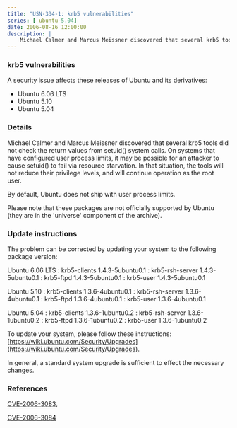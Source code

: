 ```yaml
---
title: "USN-334-1: krb5 vulnerabilities"
series: [ ubuntu-5.04]
date: 2006-08-16 12:00:00
description: |
    Michael Calmer and Marcus Meissner discovered that several krb5 tools  did not check the return values from setuid() system calls.  On systems  that have configured user process limits, it may be possible for an  attacker to cause setuid() to fail via resource starvation.  In that  situation, the tools will not reduce their privilege levels, and will  continue operation as the root user.
--- 
```

 
### krb5 vulnerabilities

A security issue affects these releases of Ubuntu and its derivatives:

* Ubuntu 6.06 LTS
* Ubuntu 5.10
* Ubuntu 5.04

### Details

Michael Calmer and Marcus Meissner discovered that several krb5 tools did not check the return values from setuid() system calls. On systems that have configured user process limits, it may be possible for an attacker to cause setuid() to fail via resource starvation. In that situation, the tools will not reduce their privilege levels, and will continue operation as the root user.

By default, Ubuntu does not ship with user process limits.

Please note that these packages are not officially supported by Ubuntu (they are in the &#39;universe&#39; component of the archive).

### Update instructions

The problem can be corrected by updating your system to the following package version:

Ubuntu 6.06 LTS
 : krb5-clients <span>1.4.3-5ubuntu0.1</span>
 : krb5-rsh-server <span>1.4.3-5ubuntu0.1</span>
 : krb5-ftpd <span>1.4.3-5ubuntu0.1</span>
 : krb5-user <span>1.4.3-5ubuntu0.1</span>

Ubuntu 5.10
 : krb5-clients <span>1.3.6-4ubuntu0.1</span>
 : krb5-rsh-server <span>1.3.6-4ubuntu0.1</span>
 : krb5-ftpd <span>1.3.6-4ubuntu0.1</span>
 : krb5-user <span>1.3.6-4ubuntu0.1</span>

Ubuntu 5.04
 : krb5-clients <span>1.3.6-1ubuntu0.2</span>
 : krb5-rsh-server <span>1.3.6-1ubuntu0.2</span>
 : krb5-ftpd <span>1.3.6-1ubuntu0.2</span>
 : krb5-user <span>1.3.6-1ubuntu0.2</span>

To update your system, please follow these instructions: [https://wiki.ubuntu.com/Security/Upgrades](https://wiki.ubuntu.com/Security/Upgrades).

In general, a standard system upgrade is sufficient to effect the necessary changes.

### References

 [CVE-2006-3083](http://people.ubuntu.com/~ubuntu-security/cve/CVE-2006-3083), 

 [CVE-2006-3084](http://people.ubuntu.com/~ubuntu-security/cve/CVE-2006-3084)
 
